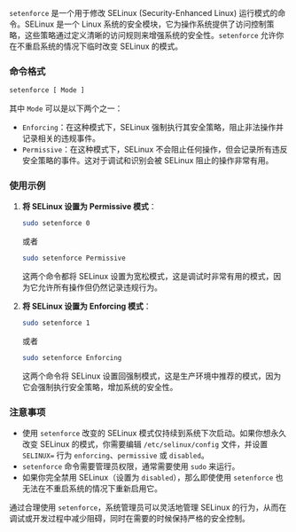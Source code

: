`setenforce` 是一个用于修改 SELinux (Security-Enhanced Linux) 运行模式的命令。SELinux 是一个 Linux 系统的安全模块，它为操作系统提供了访问控制策略，这些策略通过定义清晰的访问规则来增强系统的安全性。`setenforce` 允许你在不重启系统的情况下临时改变 SELinux 的模式。

### 命令格式

```bash
setenforce [ Mode ]
```

其中 `Mode` 可以是以下两个之一：

-   `Enforcing`：在这种模式下，SELinux 强制执行其安全策略，阻止非法操作并记录相关的违规事件。
-   `Permissive`：在这种模式下，SELinux 不会阻止任何操作，但会记录所有违反安全策略的事件。这对于调试和识别会被 SELinux 阻止的操作非常有用。

### 使用示例

1. **将 SELinux 设置为 Permissive 模式**：

    ```bash
    sudo setenforce 0
    ```

    或者

    ```bash
    sudo setenforce Permissive
    ```

    这两个命令都将 SELinux 设置为宽松模式，这是调试时非常有用的模式，因为它允许所有操作但仍然记录违规行为。

2. **将 SELinux 设置为 Enforcing 模式**：
    ```bash
    sudo setenforce 1
    ```
    或者
    ```bash
    sudo setenforce Enforcing
    ```
    这两个命令将 SELinux 设置回强制模式，这是生产环境中推荐的模式，因为它会强制执行安全策略，增加系统的安全性。

### 注意事项

-   使用 `setenforce` 改变的 SELinux 模式仅持续到系统下次启动。如果你想永久改变 SELinux 的模式，你需要编辑 `/etc/selinux/config` 文件，并设置 `SELINUX=` 行为 `enforcing`、`permissive` 或 `disabled`。
-   `setenforce` 命令需要管理员权限，通常需要使用 `sudo` 来运行。
-   如果你完全禁用 SELinux（设置为 `disabled`），那么即使使用 `setenforce` 也无法在不重启系统的情况下重新启用它。

通过合理使用 `setenforce`，系统管理员可以灵活地管理 SELinux 的行为，从而在调试或开发过程中减少阻碍，同时在需要的时候保持严格的安全控制。
